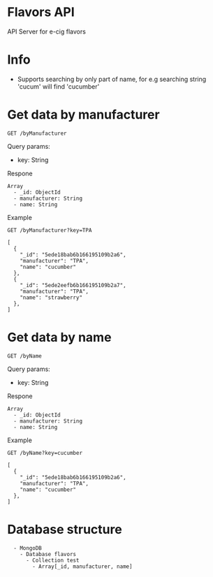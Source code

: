 # Flavors API
API Server for e-cig flavors
# Info
- Supports searching by only part of name, for e.g searching string 'cucum' will find 'cucumber'
# Get data by manufacturer
```
GET /byManufacturer
```
Query params: 
- key: String

Respone
```
Array 
  - _id: ObjectId
  - manufacturer: String
  - name: String
```

Example
```
GET /byManufacturer?key=TPA

[
  {
    "_id": "5ede18bab6b166195109b2a6",
    "manufacturer": "TPA",
    "name": "cucumber"
  },
  {
    "_id": "5ede2eefb6b166195109b2a7",
    "manufacturer": "TPA",
    "name": "strawberry"
  },
]
```

# Get data by name
```
GET /byName
```
Query params: 
- key: String

Respone
```
Array 
  - _id: ObjectId
  - manufacturer: String
  - name: String
```

Example
```
GET /byName?key=cucumber

[
  {
    "_id": "5ede18bab6b166195109b2a6",
    "manufacturer": "TPA",
    "name": "cucumber"
  },
]
```

# Database structure
```
  - MongoDB
    - Database flavors
      - Collection test
        - Array[_id, manufacturer, name]
```
